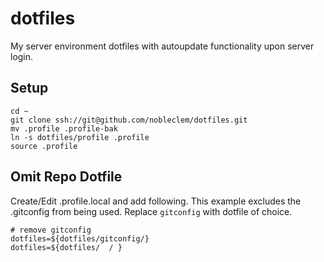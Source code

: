 dotfiles
========
My server environment dotfiles with autoupdate functionality upon server login.

## Setup
```
cd ~
git clone ssh://git@github.com/nobleclem/dotfiles.git
mv .profile .profile-bak
ln -s dotfiles/profile .profile
source .profile
```

## Omit Repo Dotfile
Create/Edit .profile.local and add following.  This example excludes the .gitconfig from being used.  Replace `gitconfig` with dotfile of choice.
```
# remove gitconfig
dotfiles=${dotfiles/gitconfig/}
dotfiles=${dotfiles/  / }
```
